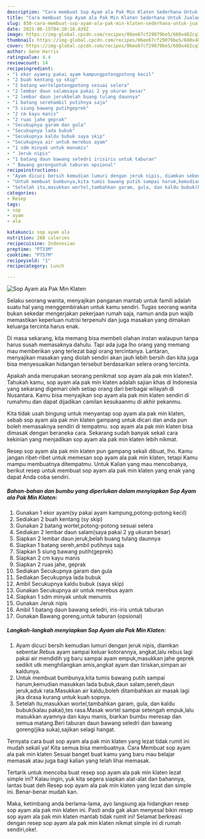 ```yaml
---
description: "Cara membuat Sop Ayam ala Pak Min Klaten Sederhana Untuk Jualan"
title: "Cara membuat Sop Ayam ala Pak Min Klaten Sederhana Untuk Jualan"
slug: 850-cara-membuat-sop-ayam-ala-pak-min-klaten-sederhana-untuk-jualan
date: 2021-06-15T04:20:18.039Z
image: https://img-global.cpcdn.com/recipes/06ee67cf29079be5/680x482cq70/sop-ayam-ala-pak-min-klaten-foto-resep-utama.jpg
thumbnail: https://img-global.cpcdn.com/recipes/06ee67cf29079be5/680x482cq70/sop-ayam-ala-pak-min-klaten-foto-resep-utama.jpg
cover: https://img-global.cpcdn.com/recipes/06ee67cf29079be5/680x482cq70/sop-ayam-ala-pak-min-klaten-foto-resep-utama.jpg
author: Gene Harris
ratingvalue: 4.4
reviewcount: 14
recipeingredient:
- "1 ekor ayamsy pakai ayam kampungpotongpotong kecil"
- "2 buah kentang sy skip"
- "2 batang wortelpotongpotong sesuai selera"
- "2 lembar daun salamsaya pakai 2 yg ukuran besar"
- "2 lembar daun jerukbelah buang tulang daunnya"
- "1 batang serehambil putihnya saja"
- "5 siung bawang putihgeprek"
- "2 cm kayu manis"
- "2 ruas jahe geprak"
- "Secukupnya garam dan gula"
- "Secukupnya lada bubuk"
- "Secukupnya kaldu bubuk saya skip"
- "Secukupnya air untuk merebus ayam"
- "1 sdm minyak untuk menumis"
- " Jeruk nipis"
- "1 batang daun bawang seledri irisiris untuk taburan"
- " Bawang gorenguntuk taburan opsional"
recipeinstructions:
- "Ayam dicuci bersih kemudian lumuri dengan jeruk nipis, diamkan sebentar.Rebus ayam sampai keluar kotorannya, angkat,lalu rebus lagi pakai air mendidih yg baru sampai ayam empuk,masukkan jahe geprek sedikit utk menghilangkan amis,angkat ayam dan tiriskan,simpan air kaldunya."
- "Untuk membuat bumbunya,kita tumis bawang putih sampai harum,kemudian masukkan lada bubuk,daun salam,sereh,daun jeruk,aduk rata.Masukkan air kaldu,boleh ditambahkan air masak lagi jika dirasa kurang untuk kuah sopnya."
- "Setelah itu,masukkan wortel,tambahkan garam, gula, dan kaldu bubuk(kalau pakai),tes rasa.Masak wortel sampai setengah empuk,lalu masukkan ayamnya dan kayu manis, biarkan bumbu meresap dan semua matang.Beri taburan daun bawang seledri dan bawang goreng(jika suka),sajikan selagi hangat."
categories:
- Resep
tags:
- sop
- ayam
- ala

katakunci: sop ayam ala 
nutrition: 268 calories
recipecuisine: Indonesian
preptime: "PT33M"
cooktime: "PT57M"
recipeyield: "1"
recipecategory: Lunch

---
```



![Sop Ayam ala Pak Min Klaten](https://img-global.cpcdn.com/recipes/06ee67cf29079be5/680x482cq70/sop-ayam-ala-pak-min-klaten-foto-resep-utama.jpg)

Selaku seorang wanita, menyajikan panganan mantab untuk famili adalah suatu hal yang menggembirakan untuk kamu sendiri. Tugas seorang  wanita bukan sekedar mengerjakan pekerjaan rumah saja, namun anda pun wajib memastikan keperluan nutrisi terpenuhi dan juga masakan yang dimakan keluarga tercinta harus enak.

Di masa  sekarang, kita memang bisa membeli olahan instan walaupun tanpa harus susah memasaknya dahulu. Tapi ada juga lho orang yang memang mau memberikan yang terlezat bagi orang tercintanya. Lantaran, menyajikan masakan yang diolah sendiri akan jauh lebih bersih dan kita juga bisa menyesuaikan hidangan tersebut berdasarkan selera orang tercinta. 



Apakah anda merupakan seorang penikmat sop ayam ala pak min klaten?. Tahukah kamu, sop ayam ala pak min klaten adalah sajian khas di Indonesia yang sekarang digemari oleh setiap orang dari berbagai wilayah di Nusantara. Kamu bisa menyajikan sop ayam ala pak min klaten sendiri di rumahmu dan dapat dijadikan camilan kesukaanmu di akhir pekanmu.

Kita tidak usah bingung untuk menyantap sop ayam ala pak min klaten, sebab sop ayam ala pak min klaten gampang untuk dicari dan anda pun boleh memasaknya sendiri di tempatmu. sop ayam ala pak min klaten bisa dimasak dengan beraneka cara. Sekarang sudah banyak sekali cara kekinian yang menjadikan sop ayam ala pak min klaten lebih nikmat.

Resep sop ayam ala pak min klaten pun gampang sekali dibuat, lho. Kamu jangan ribet-ribet untuk memesan sop ayam ala pak min klaten, tetapi Kamu mampu membuatnya ditempatmu. Untuk Kalian yang mau mencobanya, berikut resep untuk membuat sop ayam ala pak min klaten yang enak yang dapat Anda coba sendiri.

<!--inarticleads1-->

##### Bahan-bahan dan bumbu yang diperlukan dalam menyiapkan Sop Ayam ala Pak Min Klaten:

1. Gunakan 1 ekor ayam(sy pakai ayam kampung,potong-potong kecil)
1. Sediakan 2 buah kentang (sy skip)
1. Gunakan 2 batang wortel,potong-potong sesuai selera
1. Sediakan 2 lembar daun salam(saya pakai 2 yg ukuran besar)
1. Siapkan 2 lembar daun jeruk,belah buang tulang daunnya
1. Siapkan 1 batang sereh,ambil putihnya saja
1. Siapkan 5 siung bawang putih(geprek)
1. Siapkan 2 cm kayu manis
1. Siapkan 2 ruas jahe, geprak
1. Sediakan Secukupnya garam dan gula
1. Sediakan Secukupnya lada bubuk
1. Ambil Secukupnya kaldu bubuk (saya skip)
1. Gunakan Secukupnya air untuk merebus ayam
1. Siapkan 1 sdm minyak untuk menumis
1. Gunakan  Jeruk nipis
1. Ambil 1 batang daun bawang seledri, iris-iris untuk taburan
1. Gunakan  Bawang goreng,untuk taburan (opsional)




<!--inarticleads2-->

##### Langkah-langkah menyiapkan Sop Ayam ala Pak Min Klaten:

1. Ayam dicuci bersih kemudian lumuri dengan jeruk nipis, diamkan sebentar.Rebus ayam sampai keluar kotorannya, angkat,lalu rebus lagi pakai air mendidih yg baru sampai ayam empuk,masukkan jahe geprek sedikit utk menghilangkan amis,angkat ayam dan tiriskan,simpan air kaldunya.
1. Untuk membuat bumbunya,kita tumis bawang putih sampai harum,kemudian masukkan lada bubuk,daun salam,sereh,daun jeruk,aduk rata.Masukkan air kaldu,boleh ditambahkan air masak lagi jika dirasa kurang untuk kuah sopnya.
1. Setelah itu,masukkan wortel,tambahkan garam, gula, dan kaldu bubuk(kalau pakai),tes rasa.Masak wortel sampai setengah empuk,lalu masukkan ayamnya dan kayu manis, biarkan bumbu meresap dan semua matang.Beri taburan daun bawang seledri dan bawang goreng(jika suka),sajikan selagi hangat.




Ternyata cara buat sop ayam ala pak min klaten yang lezat tidak rumit ini mudah sekali ya! Kita semua bisa membuatnya. Cara Membuat sop ayam ala pak min klaten Sesuai banget buat kamu yang baru mau belajar memasak atau juga bagi kalian yang telah lihai memasak.

Tertarik untuk mencoba buat resep sop ayam ala pak min klaten lezat simple ini? Kalau ingin, yuk kita segera siapkan alat-alat dan bahannya, lantas buat deh Resep sop ayam ala pak min klaten yang lezat dan simple ini. Benar-benar mudah kan. 

Maka, ketimbang anda berlama-lama, ayo langsung aja hidangkan resep sop ayam ala pak min klaten ini. Pasti anda gak akan menyesal bikin resep sop ayam ala pak min klaten mantab tidak rumit ini! Selamat berkreasi dengan resep sop ayam ala pak min klaten nikmat simple ini di rumah sendiri,oke!.

